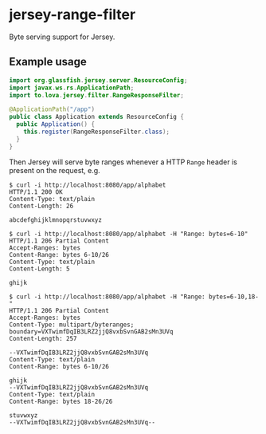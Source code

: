 # jersey-range-filter

Byte serving support for Jersey.

## Example usage

```java
import org.glassfish.jersey.server.ResourceConfig;
import javax.ws.rs.ApplicationPath;
import to.lova.jersey.filter.RangeResponseFilter;

@ApplicationPath("/app")
public class Application extends ResourceConfig {
  public Application() {
    this.register(RangeResponseFilter.class);
  }
}
```

Then Jersey will serve byte ranges whenever a HTTP `Range` header is present on
the request, e.g.

```
$ curl -i http://localhost:8080/app/alphabet
HTTP/1.1 200 OK
Content-Type: text/plain
Content-Length: 26

abcdefghijklmnopqrstuvwxyz
```
```
$ curl -i http://localhost:8080/app/alphabet -H "Range: bytes=6-10"
HTTP/1.1 206 Partial Content
Accept-Ranges: bytes
Content-Range: bytes 6-10/26
Content-Type: text/plain
Content-Length: 5

ghijk
```
```
$ curl -i http://localhost:8080/app/alphabet -H "Range: bytes=6-10,18-"
HTTP/1.1 206 Partial Content
Accept-Ranges: bytes
Content-Type: multipart/byteranges; boundary=VXTwimfDqIB3LRZ2jjQ8vxbSvnGAB2sMn3UVq
Content-Length: 257

--VXTwimfDqIB3LRZ2jjQ8vxbSvnGAB2sMn3UVq
Content-Type: text/plain
Content-Range: bytes 6-10/26

ghijk
--VXTwimfDqIB3LRZ2jjQ8vxbSvnGAB2sMn3UVq
Content-Type: text/plain
Content-Range: bytes 18-26/26

stuvwxyz
--VXTwimfDqIB3LRZ2jjQ8vxbSvnGAB2sMn3UVq--
```
